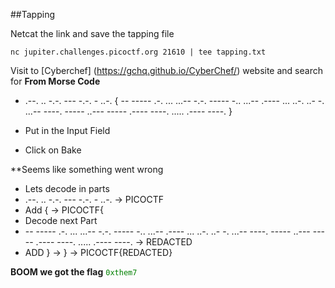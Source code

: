 ##Tapping

Netcat the link and save the tapping file
```
nc jupiter.challenges.picoctf.org 21610 | tee tapping.txt
```
Visit to [Cyberchef] (https://gchq.github.io/CyberChef/) website and search for **From Morse Code**
* .--. .. -.-. --- -.-. - ..-. { -- ----- .-. ... ...-- -.-. ----- -.. ...-- .---- ... ..-. ..- -. ...-- ----. ----- ..--- ----- .---- ----. ..... .---- ----. } 

* Put in the Input Field
* Click on Bake

**Seems like something went wrong

* Lets decode in parts
* .--. .. -.-. --- -.-. - ..-. -> PICOCTF 
* Add { -> PICOCTF{
* Decode next Part 
* -- ----- .-. ... ...-- -.-. ----- -.. ...-- .---- ... ..-. ..- -. ...-- ----. ----- ..--- ----- .---- ----. ..... .---- ----. -> REDACTED
* ADD } -> } -> PICOCTF{REDACTED}

**BOOM we got the flag**
<code style="color : green">0xthem7</code>

